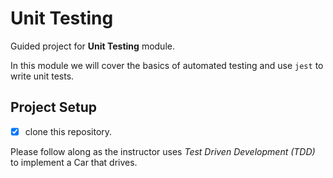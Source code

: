 # Unit Testing

Guided project for **Unit Testing** module.

In this module we will cover the basics of automated testing and use `jest` to write unit tests.

## Project Setup

- [x] clone this repository.

Please follow along as the instructor uses _Test Driven Development (TDD)_ to implement a Car that drives.
